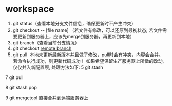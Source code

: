 # workspace
1. git status（查看本地分支文件信息，确保更新时不产生冲突）
2. git checkout -- [file name] （若文件有修改，可以还原到最初状态; 若文件需要更新到服务器上，应该先merge到服务器，再更新到本地）
3. git branch（查看当前分支情况）
4. git checkout [remote branch](若分支为本地分支，则需切换到服务器的远程分支)
5. git pull  本地未更新最新版本并且做了修改，pull时会有冲突，内容会合并。
若命令执行成功，则更新代码成功！
如果希望保留生产服务器上所做的改动,仅仅并入新配置项, 处理方法如下:
5 git stash 

7 git pull

8 git stash pop

9 git mergetool 直接合并到远端服务器上
